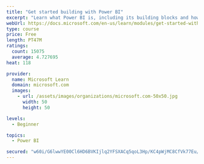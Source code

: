 ```yaml
---
title: "Get started building with Power BI"
excerpt: "Learn what Power BI is, including its building blocks and how they work together."
webUrl: https://docs.microsoft.com/en-us/learn/modules/get-started-with-power-bi/
type: course
price: Free
length: PT47M
ratings:
  count: 15075
  average: 4.727695
heat: 118

provider:
  name: Microsoft Learn
  domain: microsoft.com
  images:
    - url: /assets/images/organizations/microsoft.com-50x50.jpg
      width: 50
      height: 50

levels:
  - Beginner

topics:
  - Power BI

secured: "w60i/G6lwwYE00Cl6HD6BVKIjlq2YFSXACq5qoL3Hp/KC4pWjMC8CfVk77Eu/RwybLWNTDXEzVsVJtUpiVE5JhFC8JeEs2+srWa0c7h1ToVOGNHE2pV+bq6bDimXnTgPUTzhd3eXgd3kKznXv61/aBCy5G4PJk+jHztH2hK0IFZ4/pnaG+z+j8bq8G8uSaU93yjNKMcbhjfJCw2WcQzv0VPXTGJQ0YvBJKsT2XOuF7MSXPN3sMH5PWsaMU6Ue7E3bTu4praN63DcTF6quF8jIvY27Y2t53k2WCbi9HULTrWtj1QKS5BMvK9nzIi9dlydZVRMKQ9qyuCzt5Zl49fpBEQaVDZFxh0rn3RCQtoSOzXFSzMvcNh9wTBRDlXzPU3uDfQ0fVZdVq7CY8MRLwa9ow==;vYGsRVjNY27u9SGF+rtZqg=="
---
```


